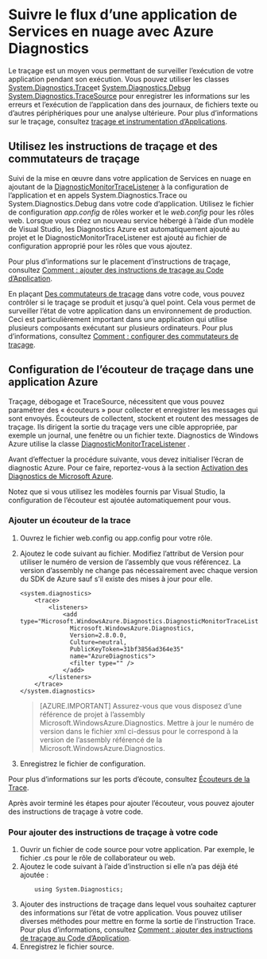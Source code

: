 <properties
    pageTitle="Suivre le flux dans une Application de Services de Cloud avec Azure Diagnostics | Microsoft Azure"
    description="Ajouter des messages de traçage vers une application Azure pour aider au débogage, mesure des performances, la surveillance, l’analyse du trafic et plus."
    services="cloud-services"
    documentationCenter=".net"
    authors="rboucher"
    manager="jwhit"
    editor=""/>

<tags
    ms.service="cloud-services"
    ms.workload="na"
    ms.tgt_pltfrm="na"
    ms.devlang="dotnet"
    ms.topic="article"
    ms.date="02/20/2016"
    ms.author="robb"/>



# <a name="trace-the-flow-of-a-cloud-services-application-with-azure-diagnostics"></a>Suivre le flux d’une application de Services en nuage avec Azure Diagnostics

Le traçage est un moyen vous permettant de surveiller l’exécution de votre application pendant son exécution. Vous pouvez utiliser les classes [System.Diagnostics.Trace](https://msdn.microsoft.com/library/system.diagnostics.trace.aspx)et [System.Diagnostics.Debug](https://msdn.microsoft.com/library/system.diagnostics.debug.aspx) [System.Diagnostics.TraceSource](https://msdn.microsoft.com/library/system.diagnostics.tracesource.aspx) pour enregistrer les informations sur les erreurs et l’exécution de l’application dans des journaux, de fichiers texte ou d’autres périphériques pour une analyse ultérieure. Pour plus d’informations sur le traçage, consultez [traçage et instrumentation d’Applications](https://msdn.microsoft.com/library/zs6s4h68.aspx).


## <a name="use-trace-statements-and-trace-switches"></a>Utilisez les instructions de traçage et des commutateurs de traçage

Suivi de la mise en œuvre dans votre application de Services en nuage en ajoutant de la [DiagnosticMonitorTraceListener](https://msdn.microsoft.com/library/azure/microsoft.windowsazure.diagnostics.diagnosticmonitortracelistener.aspx) à la configuration de l’application et en appels System.Diagnostics.Trace ou System.Diagnostics.Debug dans votre code d’application. Utilisez le fichier de configuration *app.config* de rôles worker et le *web.config* pour les rôles web. Lorsque vous créez un nouveau service hébergé à l’aide d’un modèle de Visual Studio, les Diagnostics Azure est automatiquement ajouté au projet et le DiagnosticMonitorTraceListener est ajouté au fichier de configuration approprié pour les rôles que vous ajoutez.

Pour plus d’informations sur le placement d’instructions de traçage, consultez [Comment : ajouter des instructions de traçage au Code d’Application](https://msdn.microsoft.com/library/zd83saa2.aspx).

En plaçant [Des commutateurs de traçage](https://msdn.microsoft.com/library/3at424ac.aspx) dans votre code, vous pouvez contrôler si le traçage se produit et jusqu'à quel point. Cela vous permet de surveiller l’état de votre application dans un environnement de production. Ceci est particulièrement important dans une application qui utilise plusieurs composants exécutant sur plusieurs ordinateurs. Pour plus d’informations, consultez [Comment : configurer des commutateurs de traçage](https://msdn.microsoft.com/library/t06xyy08.aspx).

## <a name="configure-the-trace-listener-in-an-azure-application"></a>Configuration de l’écouteur de traçage dans une application Azure

Traçage, débogage et TraceSource, nécessitent que vous pouvez paramétrer des « écouteurs » pour collecter et enregistrer les messages qui sont envoyés. Écouteurs de collectent, stockent et routent des messages de traçage. Ils dirigent la sortie du traçage vers une cible appropriée, par exemple un journal, une fenêtre ou un fichier texte. Diagnostics de Windows Azure utilise la classe [DiagnosticMonitorTraceListener](https://msdn.microsoft.com/library/azure/microsoft.windowsazure.diagnostics.diagnosticmonitortracelistener.aspx) .

Avant d’effectuer la procédure suivante, vous devez initialiser l’écran de diagnostic Azure. Pour ce faire, reportez-vous à la section [Activation des Diagnostics de Microsoft Azure](cloud-services-dotnet-diagnostics.md).

Notez que si vous utilisez les modèles fournis par Visual Studio, la configuration de l’écouteur est ajoutée automatiquement pour vous.


### <a name="add-a-trace-listener"></a>Ajouter un écouteur de la trace

1. Ouvrez le fichier web.config ou app.config pour votre rôle.
2. Ajoutez le code suivant au fichier. Modifiez l’attribut de Version pour utiliser le numéro de version de l’assembly que vous référencez. La version d’assembly ne change pas nécessairement avec chaque version du SDK de Azure sauf s’il existe des mises à jour pour elle.

    ```
    <system.diagnostics>
        <trace>
            <listeners>
                <add type="Microsoft.WindowsAzure.Diagnostics.DiagnosticMonitorTraceListener,
                  Microsoft.WindowsAzure.Diagnostics,
                  Version=2.8.0.0,
                  Culture=neutral,
                  PublicKeyToken=31bf3856ad364e35"
                  name="AzureDiagnostics">
                  <filter type="" />
                </add>
            </listeners>
        </trace>
    </system.diagnostics>
    ```
    >[AZURE.IMPORTANT] Assurez-vous que vous disposez d’une référence de projet à l’assembly Microsoft.WindowsAzure.Diagnostics. Mettre à jour le numéro de version dans le fichier xml ci-dessus pour le correspond à la version de l’assembly référencé de la Microsoft.WindowsAzure.Diagnostics.

3. Enregistrez le fichier de configuration.

Pour plus d’informations sur les ports d’écoute, consultez [Écouteurs de la Trace](https://msdn.microsoft.com/library/4y5y10s7.aspx).

Après avoir terminé les étapes pour ajouter l’écouteur, vous pouvez ajouter des instructions de traçage à votre code.


### <a name="to-add-trace-statement-to-your-code"></a>Pour ajouter des instructions de traçage à votre code

1. Ouvrir un fichier de code source pour votre application. Par exemple, le <RoleName>fichier .cs pour le rôle de collaborateur ou web.
2. Ajoutez le code suivant à l’aide d’instruction si elle n’a pas déjà été ajoutée :
    ```
        using System.Diagnostics;
    ```
3. Ajouter des instructions de traçage dans lequel vous souhaitez capturer des informations sur l’état de votre application. Vous pouvez utiliser diverses méthodes pour mettre en forme la sortie de l’instruction Trace. Pour plus d’informations, consultez [Comment : ajouter des instructions de traçage au Code d’Application](https://msdn.microsoft.com/library/zd83saa2.aspx).
4. Enregistrez le fichier source.
